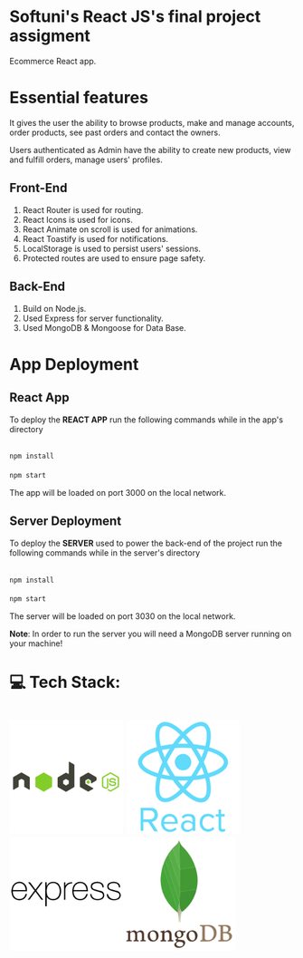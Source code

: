 
# Softuni's React JS's final project assigment

  

Ecommerce React app.

  

# Essential features

  

It gives the user the ability to browse products, make and manage accounts, order products, see past orders and contact the owners.

  

Users authenticated as Admin have the ability to create new products, view and fulfill orders, manage users' profiles.

 ## Front-End

 1. React Router is used for routing. 
 2. React Icons is used for icons.
 3. React Animate on scroll is used for animations.
 4. React Toastify is used for notifications. 
 5. LocalStorage is used to persist users' sessions.
 6. Protected routes are used to ensure page safety.

## Back-End

 1. Build on Node.js.
 2. Used Express for server functionality.
 3. Used MongoDB & Mongoose for Data Base.

  

# App Deployment

  ## React App

To deploy the **REACT APP** run the following commands while in the app's directory

  

```bash

npm install

npm start

```

The app will be loaded on port 3000 on the local network.

## Server Deployment

To deploy the **SERVER** used to power the back-end of the project run the following commands while in the server's directory

  

```bash

npm install

npm start

```

The server will be loaded on port 3030 on the local network.

  

**Note**: In order to run the server you will need a MongoDB server running on your machine!

# 💻 Tech Stack:
#  <img src="https://raw.githubusercontent.com/devicons/devicon/master/icons/nodejs/nodejs-original-wordmark.svg" alt="html5" width="200" height="200"/>   <img src="https://raw.githubusercontent.com/devicons/devicon/master/icons/react/react-original-wordmark.svg" alt="react" width="200" height="200"/><img src="https://raw.githubusercontent.com/devicons/devicon/master/icons/express/express-original-wordmark.svg" alt="express" width="200" height="200"/><img src="https://raw.githubusercontent.com/devicons/devicon/master/icons/mongodb/mongodb-original-wordmark.svg" alt="mongoDB" width="200" height="200"/>

